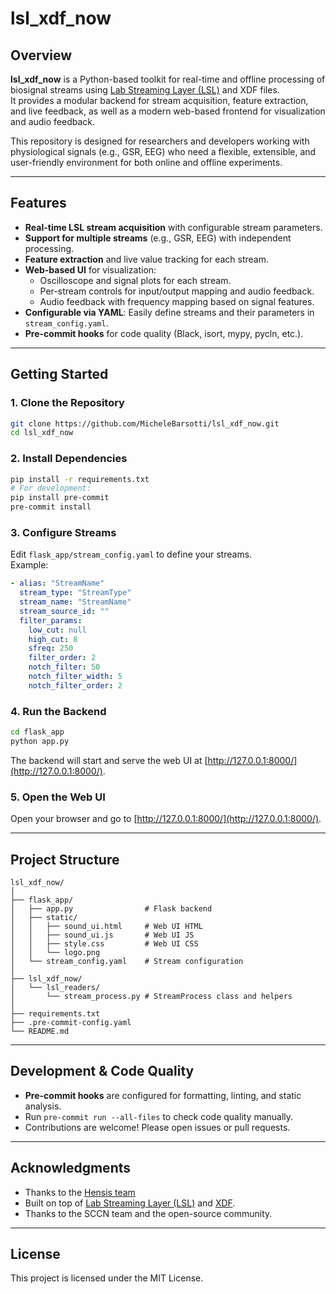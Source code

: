 # lsl_xdf_now

## Overview

**lsl_xdf_now** is a Python-based toolkit for real-time and offline processing of biosignal streams using [Lab Streaming Layer (LSL)](https://github.com/sccn/labstreaminglayer) and XDF files.  
It provides a modular backend for stream acquisition, feature extraction, and live feedback, as well as a modern web-based frontend for visualization and audio feedback.

This repository is designed for researchers and developers working with physiological signals (e.g., GSR, EEG) who need a flexible, extensible, and user-friendly environment for both online and offline experiments.

---

## Features

- **Real-time LSL stream acquisition** with configurable stream parameters.
- **Support for multiple streams** (e.g., GSR, EEG) with independent processing.
- **Feature extraction** and live value tracking for each stream.
- **Web-based UI** for visualization:
  - Oscilloscope and signal plots for each stream.
  - Per-stream controls for input/output mapping and audio feedback.
  - Audio feedback with frequency mapping based on signal features.
- **Configurable via YAML**: Easily define streams and their parameters in `stream_config.yaml`.
- **Pre-commit hooks** for code quality (Black, isort, mypy, pycln, etc.).

---

## Getting Started

### 1. Clone the Repository

```sh
git clone https://github.com/MicheleBarsotti/lsl_xdf_now.git
cd lsl_xdf_now
```

### 2. Install Dependencies

```sh
pip install -r requirements.txt
# For development:
pip install pre-commit
pre-commit install
```

### 3. Configure Streams

Edit `flask_app/stream_config.yaml` to define your streams.  
Example:

```yaml
- alias: "StreamName"
  stream_type: "StreamType"
  stream_name: "StreamName"
  stream_source_id: ""
  filter_params:
    low_cut: null
    high_cut: 8
    sfreq: 250
    filter_order: 2
    notch_filter: 50
    notch_filter_width: 5
    notch_filter_order: 2
```

### 4. Run the Backend

```sh
cd flask_app
python app.py
```

The backend will start and serve the web UI at [http://127.0.0.1:8000/](http://127.0.0.1:8000/).

### 5. Open the Web UI

Open your browser and go to [http://127.0.0.1:8000/](http://127.0.0.1:8000/).

---

## Project Structure

```
lsl_xdf_now/
│
├── flask_app/
│   ├── app.py                # Flask backend
│   ├── static/
│   │   ├── sound_ui.html     # Web UI HTML
│   │   ├── sound_ui.js       # Web UI JS
│   │   ├── style.css         # Web UI CSS
│   │   └── logo.png
│   └── stream_config.yaml    # Stream configuration
│
├── lsl_xdf_now/
│   └── lsl_readers/
│       └── stream_process.py # StreamProcess class and helpers
│
├── requirements.txt
├── .pre-commit-config.yaml
└── README.md
```

---

## Development & Code Quality

- **Pre-commit hooks** are configured for formatting, linting, and static analysis.
- Run `pre-commit run --all-files` to check code quality manually.
- Contributions are welcome! Please open issues or pull requests.

---

## Acknowledgments

- Thanks to the [Hensis team](https://www.henesis.eu/) 
- Built on top of [Lab Streaming Layer (LSL)](https://github.com/sccn/labstreaminglayer) and [XDF](https://github.com/sccn/xdf).
- Thanks to the SCCN team and the open-source community.

---

## License

This project is licensed under the MIT License.
